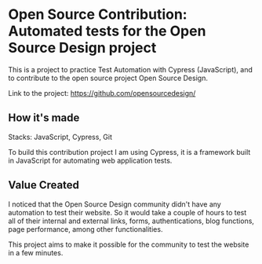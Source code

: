 # Open Source Contribution: Automated tests for the Open Source Design project
This is a project to practice Test Automation with Cypress (JavaScript), and to contribute to the open source project Open Source Design.

Link to the project: https://github.com/opensourcedesign/

## How it's made

Stacks: JavaScript, Cypress, Git

To build this contribution project I am using Cypress, it is a framework built in JavaScript for automating web application tests. 

## Value Created

I noticed that the Open Source Design community didn't have any automation to test their website. So it would take a couple of hours to test all of their internal and external links, forms, authentications, blog functions, page performance, among other functionalities.

This project aims to make it possible for the community to test the website in a few minutes.
